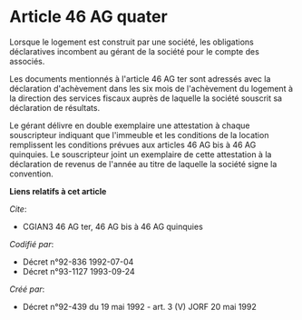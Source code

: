 # Article 46 AG quater

Lorsque le logement est construit par une société, les obligations déclaratives incombent au gérant de la société pour le
compte des associés.

Les documents mentionnés à l'article 46 AG ter sont adressés avec la déclaration d'achèvement dans les six mois de
l'achèvement du logement à la direction des services fiscaux auprès de laquelle la société souscrit sa déclaration de
résultats.

Le gérant délivre en double exemplaire une attestation à chaque souscripteur indiquant que l'immeuble et les conditions de la
location remplissent les conditions prévues aux articles 46 AG bis à 46 AG quinquies. Le souscripteur joint un exemplaire de
cette attestation à la déclaration de revenus de l'année au titre de laquelle la société signe la convention.

**Liens relatifs à cet article**

_Cite_:

  - CGIAN3 46 AG ter, 46 AG bis à 46 AG quinquies

_Codifié par_:

  - Décret n°92-836 1992-07-04
  - Décret n°93-1127 1993-09-24

_Créé par_:

  - Décret n°92-439 du 19 mai 1992 - art. 3 (V) JORF 20 mai 1992
